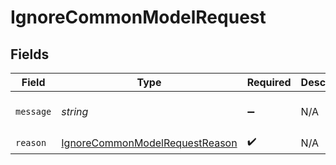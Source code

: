 # IgnoreCommonModelRequest


## Fields

| Field                                                                                   | Type                                                                                    | Required                                                                                | Description                                                                             | Example                                                                                 |
| --------------------------------------------------------------------------------------- | --------------------------------------------------------------------------------------- | --------------------------------------------------------------------------------------- | --------------------------------------------------------------------------------------- | --------------------------------------------------------------------------------------- |
| `message`                                                                               | *string*                                                                                | :heavy_minus_sign:                                                                      | N/A                                                                                     | deletion request by user id 51903790-7dfe-4053-8d63-5a10cc4ffd39                        |
| `reason`                                                                                | [IgnoreCommonModelRequestReason](../../models/shared/ignorecommonmodelrequestreason.md) | :heavy_check_mark:                                                                      | N/A                                                                                     | GENERAL_CUSTOMER_REQUEST                                                                |